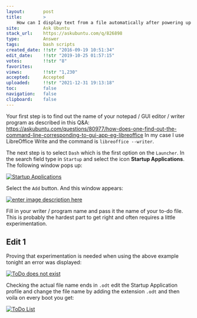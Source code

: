 ```yaml
---
layout:       post
title:        >
    How can I display text from a file automatically after powering up my computer, in text editor or terminal?
site:         Ask Ubuntu
stack_url:    https://askubuntu.com/q/826898
type:         Answer
tags:         bash scripts
created_date: !!str "2016-09-19 10:51:34"
edit_date:    !!str "2019-10-25 01:57:15"
votes:        !!str "8"
favorites:    
views:        !!str "1,230"
accepted:     Accepted
uploaded:     !!str "2021-12-31 19:13:18"
toc:          false
navigation:   false
clipboard:    false
---
```


Your first step is to find out the name of your notepad / GUI editor / writer program as described in this Q&A: https://askubuntu.com/questions/80977/how-does-one-find-out-the-command-line-corresponding-to-gui-app-eg-libreoffice In my case I use LibreOffice Write and the command is `libreoffice --writer`.

The next step is to select `Dash` which is the first option on the `Launcher`. In the search field type in `Startup` and select the icon **Startup Applications**. The following window pops up: 

[![Startup Applications][1]][1]

Select the `Add` button. And this window appears:

[![enter image description here][2]][2]

Fill in your writer / program name and pass it the name of your to-do file. This is probably the hardest part to get right and often requires a little experimentation.

## Edit 1


Proving that experimentation is needed when using the above example tonight an error was displayed:

[![ToDo does not exist][3]][3]

Checking the actual file name ends in `.odt` edit the Startup Application profile and change the file name by adding the extension `.odt` and then voila on every boot you get:

[![ToDo List][4]][4]


  [1]: http://i.stack.imgur.com/zseqym.png
  [2]: http://i.stack.imgur.com/KBcwhm.png
  [3]: http://i.stack.imgur.com/ScnJam.png
  [4]: http://i.stack.imgur.com/4OaV6l.png
